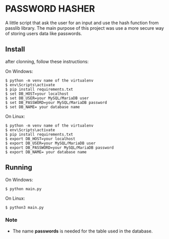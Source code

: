 # PASSWORD HASHER

A little script that ask the user for an input and use the hash function from passlib library. The main purpose of this project was use a more secure way of storing users data like passwords.

## Install

after clonning, follow these instructions:

On Windows:

    $ python -m venv name of the virtualenv
    $ env\Scripts\activate
    $ pip install requirements.txt
    $ set DB_HOST=your localhost
    $ set DB_USER=your MySQL/MariaDB user
    $ set DB_PASSWORD=your MySQL/MariaDB password
    $ set DB_NAME= your database name

On Linux:

    $ python -m venv name of the virtualenv
    $ env\Scripts\activate
    $ pip install requirements.txt
    $ export DB_HOST=your localhost
    $ export DB_USER=your MySQL/MariaDB user
    $ export DB_PASSWORD=your MySQL/MariaDB password
    $ export DB_NAME= your database name

## Running

On Windows:

    $ python main.py

On Linux:

    $ python3 main.py

### Note

- The name **passwords** is needed for the table used in the database.
